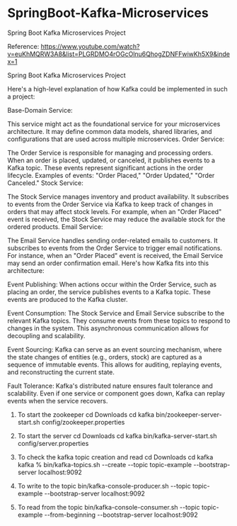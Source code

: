 # SpringBoot-Kafka-Microservices
Spring Boot Kafka Microservices Project


Reference: https://www.youtube.com/watch?v=euKhMQRW3A8&list=PLGRDMO4rOGcOlnu6QhogZDNFFwiwKh5X9&index=1 

Spring Boot Kafka Microservices Project

Here's a high-level explanation of how Kafka could be implemented in such a project:

Base-Domain Service:

This service might act as the foundational service for your microservices architecture.
It may define common data models, shared libraries, and configurations that are used across multiple microservices.
Order Service:

The Order Service is responsible for managing and processing orders.
When an order is placed, updated, or canceled, it publishes events to a Kafka topic. These events represent significant actions in the order lifecycle.
Examples of events: "Order Placed," "Order Updated," "Order Canceled."
Stock Service:

The Stock Service manages inventory and product availability.
It subscribes to events from the Order Service via Kafka to keep track of changes in orders that may affect stock levels.
For example, when an "Order Placed" event is received, the Stock Service may reduce the available stock for the ordered products.
Email Service:

The Email Service handles sending order-related emails to customers.
It subscribes to events from the Order Service to trigger email notifications.
For instance, when an "Order Placed" event is received, the Email Service may send an order confirmation email.
Here's how Kafka fits into this architecture:

Event Publishing: When actions occur within the Order Service, such as placing an order, the service publishes events to a Kafka topic. These events are produced to the Kafka cluster.

Event Consumption: The Stock Service and Email Service subscribe to the relevant Kafka topics. They consume events from these topics to respond to changes in the system. This asynchronous communication allows for decoupling and scalability.

Event Sourcing: Kafka can serve as an event sourcing mechanism, where the state changes of entities (e.g., orders, stock) are captured as a sequence of immutable events. This allows for auditing, replaying events, and reconstructing the current state.

Fault Tolerance: Kafka's distributed nature ensures fault tolerance and scalability. Even if one service or component goes down, Kafka can replay events when the service recovers.




1. To start the zookeeper
cd Downloads
cd kafka
bin/zookeeper-server-start.sh config/zookeeper.properties

2. To start the server 
cd Downloads
cd kafka
bin/kafka-server-start.sh config/server.properties

3. To check the kafka topic creation and read
   cd Downloads
   cd kafka
   kafka % bin/kafka-topics.sh --create --topic topic-example --bootstrap-server localhost:9092

4. To write to the topic
bin/kafka-console-producer.sh --topic topic-example --bootstrap-server localhost:9092
5. To read from the topic
   bin/kafka-console-consumer.sh --topic topic-example --from-beginning --bootstrap-server localhost:9092 




